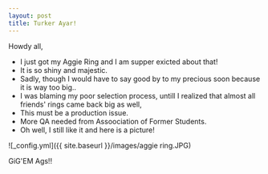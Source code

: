 ```yaml
---
layout: post
title: Turker Ayar!
---
```


Howdy all,

- I just got my Aggie Ring and I am supper exicted about that!
- It is so shiny and majestic. 
- Sadly, though I would have to say good by to my precious soon because it is way too big..
- I was blaming my poor selection process, untill I realized that almost all friends' rings came back big as well,
- This must be a production issue.
- More QA needed from Assoociation of Former Students.
- Oh well, I still like it and here is a picture!

![_config.yml]({{ site.baseurl }}/images/aggie ring.JPG)

GiG'EM Ags!!
